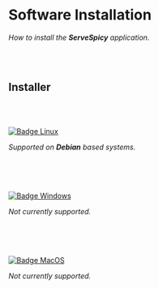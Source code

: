 
# Software Installation

*How to install the **ServeSpicy** application.*

<br>
<br>

<!-- # [![Badge Download]][#] -->
## Installer

<br>
<br>

[![Badge Linux]][Installer]

*Supported on **Debian** based systems.*

<br>
<br>
<br>

[![Badge Windows]][#]

*Not currently supported.*

<br>
<br>
<br>

[![Badge MacOS]][#]

*Not currently supported.*

<br>


<!--   🌶  🌶  🌶  🌶  🌶  🌶  🌶  🌶  🌶  🌶  🌶  🌶  🌶  🌶  🌶  🌶  🌶   -->

[Badge Windows]: https://img.shields.io/badge/Ｗｉｎｄｏｗｓ-0078D6?style=for-the-badge&logoColor=white&logoWidth=30&logo=Windows
[Badge Linux]: https://img.shields.io/badge/Ｌｉｎｕｘ-37a779?style=for-the-badge&logoColor=white&logoWidth=30&logo=Linux
[Badge MacOS]: https://img.shields.io/badge/ＭａｃＯＳ-000000?style=for-the-badge&logoColor=white&logoWidth=30&logo=Apple

[Badge Download]: https://img.shields.io/badge/Ｉｎｓｔａｌｌｅｒ-008FC7?style=for-the-badge&logoColor=white&width=30&logo=DocuSign

[Installer]: https://github.com/ServedSpicy/Install/releases/download/0.5.0/Install.sh

[#]: #
